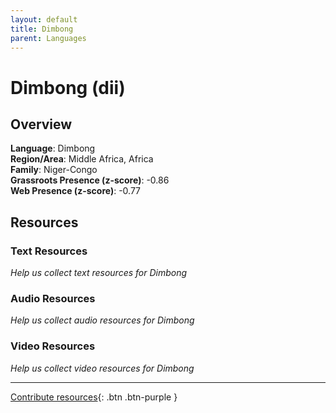 ```yaml
---
layout: default
title: Dimbong
parent: Languages
---
```


# Dimbong (dii)

## Overview

**Language**: Dimbong  
**Region/Area**: Middle Africa, Africa  
**Family**: Niger-Congo  
**Grassroots Presence (z-score)**: -0.86  
**Web Presence (z-score)**: -0.77  

## Resources

### Text Resources
*Help us collect text resources for Dimbong*

### Audio Resources
*Help us collect audio resources for Dimbong*

### Video Resources
*Help us collect video resources for Dimbong*

---

[Contribute resources](https://forms.office.com/e/1SfLJx3u1r){: .btn .btn-purple }
